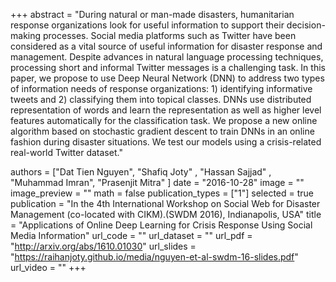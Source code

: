 +++
abstract = "During natural or man-made disasters, humanitarian response organizations look for useful information to support their decision-making processes. Social media platforms such as Twitter have been considered as a vital source of useful information for disaster response and management. Despite advances in natural language processing techniques, processing short and informal Twitter messages is a challenging task. In this paper, we propose to use Deep Neural Network (DNN) to address two types of information needs of response organizations: 1) identifying informative tweets and 2) classifying them into topical classes. DNNs use distributed representation of words and learn the representation as well as higher level features automatically for the classification task. We propose a new online algorithm based on stochastic gradient descent to train DNNs in an online fashion during disaster situations. We test our models using a crisis-related real-world Twitter dataset." 

authors = ["Dat Tien Nguyen", "Shafiq Joty" , "Hassan Sajjad" , "Muhammad Imran", "Prasenjit Mitra" ]
date = "2016-10-28"
image = ""
image_preview = ""
math = false
publication_types = ["1"]
selected = true
publication = "In the 4th International Workshop on Social Web for Disaster Management (co-located with CIKM).(SWDM 2016), Indianapolis, USA"
title = "Applications of Online Deep Learning for Crisis Response Using Social Media Information"
url_code = ""
url_dataset = ""
url_pdf = "http://arxiv.org/abs/1610.01030"
url_slides = "https://raihanjoty.github.io/media/nguyen-et-al-swdm-16-slides.pdf"
url_video = ""
+++


